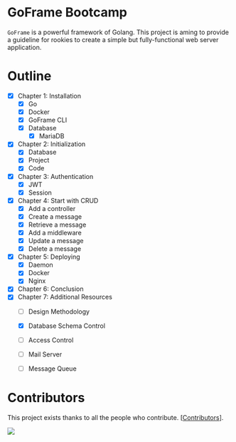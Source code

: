 # GoFrame Bootcamp

`GoFrame` is a powerful framework of Golang. This project is aming to provide a guideline for rookies to create a simple but fully-functional web server application.

# Outline

- [x] Chapter 1: Installation
    - [x] Go
    - [x] Docker
    - [x] GoFrame CLI
    - [x] Database
        - [x] MariaDB
- [x] Chapter 2: Initialization
    - [x] Database
    - [x] Project
    - [x] Code
- [x] Chapter 3: Authentication
    - [x] JWT
    - [x] Session
- [x] Chapter 4: Start with CRUD
    - [x] Add a controller
    - [x] Create a message
    - [x] Retrieve a message
    - [x] Add a middleware
    - [x] Update a message
    - [x] Delete a message
- [x] Chapter 5: Deploying
    - [x] Daemon
    - [x] Docker
    - [x] Nginx
- [x] Chapter 6: Conclusion
- [x] Chapter 7: Additional Resources
    - [ ] Design Methodology
    - [x] Database Schema Control
    - [ ] Access Control
    - [ ] Mail Server
    - [ ] Message Queue


# Contributors

This project exists thanks to all the people who contribute. [[Contributors](https://github.com/UncleChair/GoFrameBootcamp/graphs/contributors)].

<a href="https://github.com/UncleChair/GoFrameBootcamp/graphs/contributors"><img src="https://contributors-img.web.app/image?repo=UncleChair/GoFrameBootcamp" /></a>


